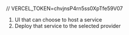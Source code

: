 // VERCEL_TOKEN=chvjnsP4rn5ss0XpTfe59V07


1. UI that can choose to host a service
2. Deploy that service to the selected provider
